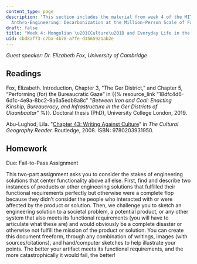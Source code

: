 ```yaml
---
content_type: page
description: 'This section includes the material from week 4 of the MIT course 21A.S01,
  Anthro-Engineering: Decarbonization at the Million-Person Scale of Fall 2023.'
draft: false
title: "Week 4: Mongolian \u201CCulture\u201D and Everyday Life in the Ger Districts"
uid: cbd8af73-c7ba-4b78-a7fe-d3565921ab2e
---
```

*Guest speaker: Dr. Elizabeth Fox, University of Cambridge*

## Readings

Fox, Elizabeth. Introduction, Chapter 3, “The Ger District,” and Chapter 5, “Performing (for) the Bureaucratic Gaze” in {{% resource_link "18dfc4d6-6d1c-4e9a-8bc2-9a6a5edb8a8c" "*Between Iron and Coal: Enacting Kinship, Bureaucracy, and Infrastructure in the Ger Districts of Ulaanbaatar*" %}}*.* Doctoral thesis (PhD), University College London, 2019.

Abu-Lughod, Lila. "[Chapter 43: Writing Against Culture](chrome-extension://efaidnbmnnnibpcajpcglclefindmkaj/https://doubleoperative.com/wp-content/uploads/2009/12/abu-lughod-1991-writing-against-culture1.pdf)" in *The Cultural Geography Reader.* Routledge, 2008. ISBN: 9780203931950.

## Homework

Due: Fail-to-Pass Assignment

This two-part assignment asks you to consider the stakes of engineering solutions that center functionality above all else. First, find and describe two instances of products or other engineering solutions that fulfilled their functional requirements perfectly but otherwise were a complete flop because they didn’t consider the people who interacted with or were affected by the product or solution. Then, we challenge you to sketch an engineering solution to a societal problem, a potential product, or any other system that also meets its functional requirements (you will have to articulate what these are) and would obviously be a complete disaster or otherwise not fulfill the mission of the product or solution. You can create this document freeform, through any combination of writings, images (with sources/citations), and hand/computer sketches to help illustrate your points. The better your artifact meets its functional requirements, and the more catastrophically it would fail, the better!